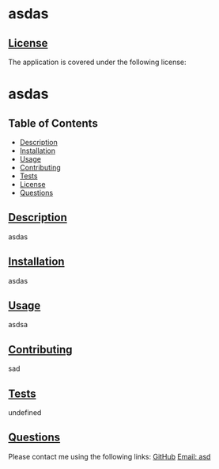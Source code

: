 # asdas

## [License](#table-of-contents)
The application is covered under the following license:


  
# asdas

## Table of Contents

* [Description](#description)
* [Installation](#installation)
* [Usage](#usage)
* [Contributing](#contributing)
* [Tests](#tests)
* [License](#License)
* [Questions](#questions)
    
## [Description](#table-of-contents)
asdas

## [Installation](#table-of-contents)
asdas

## [Usage](#table-of-contents)
asdsa

## [Contributing](#table-of-contents)
sad

## [Tests](#table-of-contents)
undefined


## [Questions](#table-of-contents)
Please contact me using the following links:
[GitHub](https://github.com/sadas)
[Email: asd](mailto:asd)
